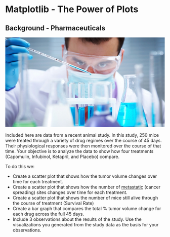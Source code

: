 # Matplotlib - The Power of Plots

## Background - Pharmaceuticals

![Laboratory](Images/Laboratory.jpg)

Included here are data from a recent animal study. In this study, 250 mice were treated through a variety of drug regimes over the course of 45 days. Their physiological responses were then monitored over the course of that time. Your objective is to analyze the data to show how four treatments (Capomulin, Infubinol, Ketapril, and Placebo) compare.

To do this we:

* Create a scatter plot that shows how the tumor volume changes over time for each treatment.
* Create a scatter plot that shows how the number of [metastatic](https://en.wikipedia.org/wiki/Metastasis) (cancer spreading) sites changes over time for each treatment.
* Create a scatter plot that shows the number of mice still alive through the course of treatment (Survival Rate)
* Create a bar graph that compares the total % tumor volume change for each drug across the full 45 days.
* Include 3 observations about the results of the study. Use the visualizations you generated from the study data as the basis for your observations.
